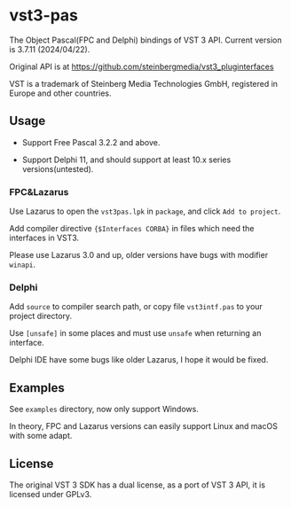 # vst3-pas

The Object Pascal(FPC and Delphi) bindings of VST 3 API. Current version is 3.7.11 (2024/04/22).

Original API is at <https://github.com/steinbergmedia/vst3_pluginterfaces>

VST is a trademark of Steinberg Media Technologies GmbH, registered in Europe and other countries.

## Usage

- Support Free Pascal 3.2.2 and above.

- Support Delphi 11, and should support at least 10.x series versions(untested).

### FPC&Lazarus

Use Lazarus to open the `vst3pas.lpk` in `package`, and click `Add to project`.

Add compiler directive `{$Interfaces CORBA}` in files which need the interfaces in VST3.

Please use Lazarus 3.0 and up, older versions have bugs with modifier `winapi`.

### Delphi

Add `source` to compiler search path, or copy file `vst3intf.pas` to your project directory.

Use `[unsafe]` in some places and must use `unsafe` when returning an interface.

Delphi IDE have some bugs like older Lazarus, I hope it would be fixed.

## Examples

See `examples` directory, now only support Windows.

In theory, FPC and Lazarus versions can easily support Linux and macOS with some adapt.

## License

The original VST 3 SDK has a dual license, as a port of VST 3 API, it is licensed under GPLv3.
